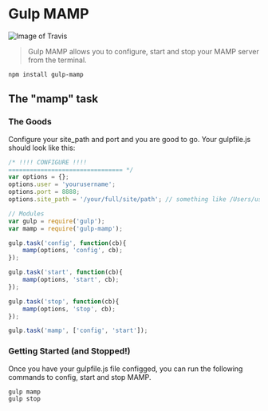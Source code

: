 # Gulp MAMP
![Image of Travis](https://travis-ci.org/tonyspiro/gulp-mamp.svg?branch=master)

> Gulp MAMP allows you to configure, start and stop your MAMP server from the terminal.

```shell
npm install gulp-mamp
```

## The "mamp" task

### The Goods
Configure your site_path and port and you are good to go.  Your gulpfile.js should look like this:

```js
/* !!!! CONFIGURE !!!!
================================ */
var options = {};
options.user = 'yourusername';
options.port = 8888;
options.site_path = '/your/full/site/path'; // something like /Users/username/sites/mymampsite 

// Modules
var gulp = require('gulp');
var mamp = require('gulp-mamp');

gulp.task('config', function(cb){
    mamp(options, 'config', cb);
});

gulp.task('start', function(cb){
    mamp(options, 'start', cb);
});

gulp.task('stop', function(cb){
    mamp(options, 'stop', cb);
});

gulp.task('mamp', ['config', 'start']);
```

### Getting Started (and Stopped!)
Once you have your gulpfile.js file configged, you can run the following commands to config, start and stop MAMP.
```
gulp mamp
gulp stop
```
